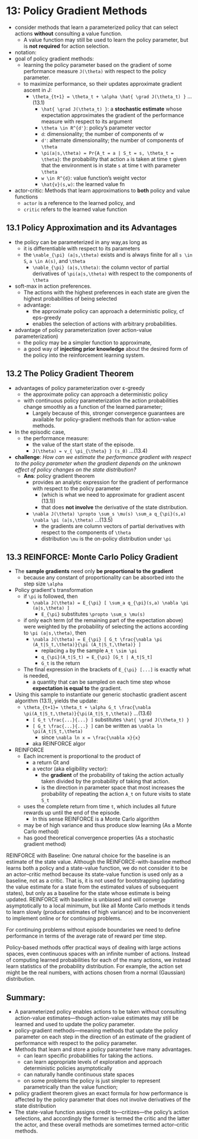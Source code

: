 # 13: Policy Gradient Methods
* consider methods that learn a parameterized policy that
  can select actions **without** consulting a value function.
  * A value function may still be used to learn the policy parameter,
    but is **not required** for action selection.
* notation:
* goal of policy gradient methods:
  * learning the policy parameter based on the gradient of
    some performance measure `J(\theta)` with respect to the policy parameter.
  * to maximize performance, so their updates approximate gradient ascent in J:
    * `\theta_{t+1} = \theta_t + \alpha \hat{ \grad J(\theta_t) }` ...(13.1)
      * `\hat{ \grad J(\theta_t) }`:
        a **stochastic estimate** whose expectation approximates the gradient of the
        performance measure with respect to its argument
      * `\theta \in R^{d'}`: policy’s parameter vector
      * `d`: dimensionality; the number of components of w
      * `d'`: alternate dimensionality; the number of components of `\theta`
      * `\pi(a|s,\theta) = Pr{A_t = a | S_t = s, \theta_t = \theta}`:
        the probability that action `a` is taken at time `t` given that
        the environment is in state `s` at time t with parameter `\theta`
      * `w \in R^{d}`: value function’s weight vector
      * `\hat{v}(s,w)`: the learned value fn
* actor-critic:
  Methods that learn approximations to **both** policy and value functions
  * `actor` is a reference to the learned policy, and
  * `critic` refers to the learned value function

## 13.1 Policy Approximation and its Advantages
* the policy can be parameterized in any way,as long as 
    * it is differentiable with respect to its parameters
    * the `\nable_{\pi} (a|s,\theta)` exists and is always finite for all `s \in S`, `a \in A(s)`, and `\theta`
      * `\nable_{\pi} (a|s,\theta)`: 
        the column vector of partial derivatives of `\pi(a|s,\theta)` with respect to the components of `\theta`
* soft-max in action preferences.
  * The actions with the highest preferences in each state are given the
    highest probabilities of being selected
  * advantage:
    * the approximate policy can approach a deterministic policy, cf eps-greedy
    * enables the selection of actions with arbitrary probabilities.
* advantage of policy parameterization (over action-value parameterization)
  * the policy may be a simpler function to approximate,
  * a good way of **injecting prior knowledge** about the desired form of the policy into the reinforcement learning system.

## 13.2 The Policy Gradient Theorem
* advantages of policy parameterization over ε-greedy
  * the approximate policy can approach a deterministic policy
  * with continuous policy parameterization the action probabilities change smoothly
    as a function of the learned parameter;
    * Largely because of this, stronger convergence guarantees are available for
      policy-gradient methods than for action-value methods.
* In the episodic case,
  * the performance measure:
    * the value of the start state of the episode.
    * `J(\theta) = v_{ \pi_{\theta} } (s_0)` ...(13.4)
* **challenge**:
  _How can we estimate the performance gradient with respect to
  the policy parameter when the gradient depends on
  the unknown effect of policy changes on the state distribution?_
  * **Ans**: policy gradient theorem
    * provides an analytic expression for the gradient of performance with respect to the policy parameter 
      * (which is what we need to approximate for gradient ascent (13.1))
      * that does **not involve** the derivative of the state distribution.
    * `\nabla J(\theta) \propto \sum_s \mu(s) \sum_a q_{\pi}(s,a) \nabla \pi (a|s,\theta)` ...(13.5)
      * the gradients are column vectors of partial derivatives with respect to the components of `\theta`
      * distribution `\mu` is the on-policy distribution under `\pi`

## 13.3 REINFORCE: Monte Carlo Policy Gradient
* The **sample gradients** need only **be proportional to the gradient** 
  * because any constant of proportionality can be absorbed into the step size `\alpha`
* Policy gradient's transformation
  * if `\pi` is followed, then
    * `\nabla J(\theta) = E_{\pi} [ \sum_a q_{\pi}(s,a) \nabla \pi (a|s,\theta) ]`
      * `E_{\pi}` substitutes `\propto \sum_s \mu(s)`
  * if only each term (of the remaining part of the expectation above) were weighted by 
    the probability of selecting the actions according to `\pi (a|s,\theta)`, then
    * `\nabla J(\theta) = E_{\pi} [ G_t \frac{\nabla \pi (A_t|S_t,\theta)}{\pi (A_t|S_t,\theta)} ]`
      * replacing `a` by the sample `A_t \sim \pi`
      * `q_{\pi}(A_t|S_t) = E_{\pi} [G_t | A_t|S_t]`
      * `G_t` is the return
   * The final expression in the brackets of `E_{\pi} [...]` is exactly what is needed, 
     * a quantity that can be sampled on each time step whose **expectation is equal to** the gradient. 
 * Using this sample to instantiate our generic stochastic gradient ascent algorithm (13.1), yields the update:
   * `\theta_{t+1}= \theta_t + \alpha G_t \frac{\nabla \pi(A_t|S_t,\theta)}{\pi(A_t|S_t,\theta)}` ...(13.6)
      * `[ G_t \frac{...}{...} ]` substitutes `\hat{ \grad J(\theta_t) }` 
      * `[ G_t \frac{...}{...} ]` can be written as `\nabla ln \pi(A_t|S_t,\theta)` 
        * since `\nabla ln x = \frac{\nabla x}{x}`
      * aka REINFORCE algor
* REINFORCE
  * Each increment is proportional to the product of 
    * a return Gt and 
    * a vector (aka eligibility vector): 
      * the **gradient** of the probability of taking the action actually taken divided by 
        the probability of taking that action. 
      *  is the direction in parameter space that most increases the probability of 
          repeating the action `A_t` on future visits to state `S_t`
  * uses the complete return from time `t`, which 
    includes all future rewards up until the end of the episode. 
    * In this sense REINFORCE is a Monte Carlo algorithm 
  * may be of high variance and thus produce slow learning (As a Monte Carlo method)
  * has good theoretical convergence properties (As a stochastic gradient method)

REINFORCE with Baseline:
One natural choice for the baseline is an estimate of the state value.
Although the REINFORCE-with-baseline method learns both a policy and a state-value function, we
do not consider it to be an actor–critic method because its state-value function is used only as a
baseline, not as a critic. That is, it is not used for bootstrapping (updating the value estimate for
a state from the estimated values of subsequent states), but only as a baseline for the state whose
estimate is being updated.
REINFORCE with baseline is unbiased and
will converge asymptotically to a local minimum, but like all Monte Carlo methods it tends to learn
slowly (produce estimates of high variance) and to be inconvenient to implement online or for continuing
problems.

For continuing problems without episode boundaries we need to define
performance in terms of the average rate of reward per time step.

Policy-based methods offer practical ways of dealing with large actions spaces, even continuous spaces
with an infinite number of actions. Instead of computing learned probabilities for each of the many
actions, we instead learn statistics of the probability distribution. For example, the action set might be
the real numbers, with actions chosen from a normal (Gaussian) distribution.

## Summary:
* A parameterized policy enables actions to be taken without consulting
action-value estimates—though action-value estimates may still be learned and
used to update the policy parameter.
* policy-gradient methods—meaning methods that
update the policy parameter on each step in the direction of an estimate of
the gradient of performance with respect to the policy parameter.
* Methods that learn and store a policy parameter have many advantages.
  * can learn specific probabilities for taking the actions.
  * can learn appropriate levels of exploration and approach deterministic policies asymptotically
  * can naturally handle continuous state spaces
  * on some problems the policy is just simpler to represent parametrically than the value function;
* policy gradient theorem gives an exact formula for how performance is
affected by the policy parameter that does not involve derivatives of the state distribution
*  The state-value function assigns credit to—critizes—the policy’s action selections, and
accordingly the former is termed the critic and the latter the actor, and
these overall methods are sometimes termed actor–critic methods.

